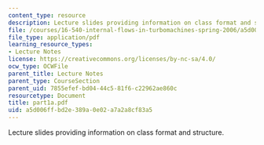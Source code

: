 ```yaml
---
content_type: resource
description: Lecture slides providing information on class format and structure.
file: /courses/16-540-internal-flows-in-turbomachines-spring-2006/a5d006ffbd2e389a0e02a7a2a8cf83a5_part1a.pdf
file_type: application/pdf
learning_resource_types:
- Lecture Notes
license: https://creativecommons.org/licenses/by-nc-sa/4.0/
ocw_type: OCWFile
parent_title: Lecture Notes
parent_type: CourseSection
parent_uid: 7855efef-bd04-44c5-81f6-c22962ae860c
resourcetype: Document
title: part1a.pdf
uid: a5d006ff-bd2e-389a-0e02-a7a2a8cf83a5
---
```

Lecture slides providing information on class format and structure.